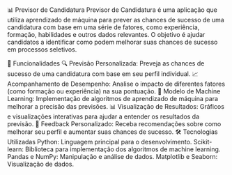 📊 Previsor de Candidatura
Previsor de Candidatura é uma aplicação que utiliza aprendizado de máquina para prever as chances de sucesso de uma candidatura com base em uma série de fatores, como experiência, formação, habilidades e outros dados relevantes. O objetivo é ajudar candidatos a identificar como podem melhorar suas chances de sucesso em processos seletivos.

🚀 Funcionalidades
🔍 Previsão Personalizada: Preveja as chances de sucesso de uma candidatura com base em seu perfil individual.
📈 Acompanhamento de Desempenho: Analise o impacto de diferentes fatores (como formação ou experiência) na sua pontuação.
🤖 Modelo de Machine Learning: Implementação de algoritmos de aprendizado de máquina para melhorar a precisão das previsões.
📊 Visualização de Resultados: Gráficos e visualizações interativas para ajudar a entender os resultados da previsão.
💼 Feedback Personalizado: Receba recomendações sobre como melhorar seu perfil e aumentar suas chances de sucesso.
🛠️ Tecnologias Utilizadas
Python: Linguagem principal para o desenvolvimento.
Scikit-learn: Biblioteca para implementação dos algoritmos de machine learning.
Pandas e NumPy: Manipulação e análise de dados.
Matplotlib e Seaborn: Visualização de dados.
